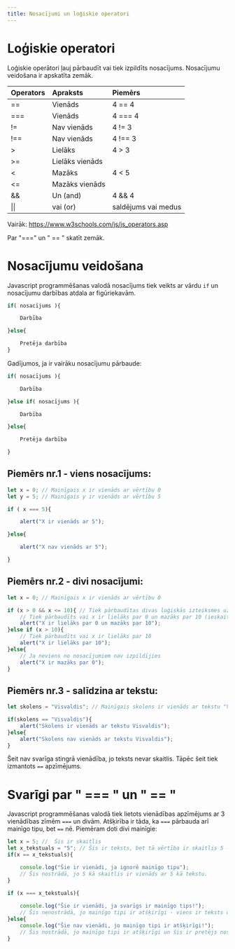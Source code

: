 ```yaml
---
title: Nosacījumi un loģiskie operatori
---
```


# Loģiskie operatori

Loģiskie operātori ļauj pārbaudīt vai tiek izpildīts nosacījums. Nosacījumu veidošana ir apskatīta zemāk.

| Operators | Apraksts    | Piemērs  |
|:-----|:------------|:------------|
| ==   | Vienāds     |  4 == 4        |
| ===   | Vienāds     |  4 === 4        |
| !=   | Nav vienāds | 4  != 3     |
| !==   | Nav vienāds | 4  !== 3     |
| >    | Lielāks     | 4 > 3|
| >=   | Lielāks vienāds       |  |
| <    | Mazāks       | 4 < 5 |
| <=   | Mazāks vienāds |  |
| &&   | Un (and)    | 4 && 4 |
| &#124;&#124; | vai (or)	 | saldējums vai medus |

Vairāk: https://www.w3schools.com/js/js_operators.asp

Par "===" un " == " skatīt zemāk.

# Nosacījumu veidošana


Javascript programmēšanas valodā nosacījums tiek veikts ar vārdu `if` un nosacījumu darbības atdala ar figūriekavām.

~~~js
if( nosacījums ){

    Darbība

}else{

    Pretēja darbība
}
~~~
Gadījumos, ja ir vairāku nosacījumu pārbaude:

~~~js
if( nosacījums ){

    Darbība

}else if( nosacījums ){

    Darbība

}else{

    Pretēja darbība

}
~~~
## Piemērs nr.1 - viens nosacījums:

~~~js
let x = 0; // Mainīgais x ir vienāds ar vērtību 0
let y = 5; // Mainīgais y ir vienāds ar vērtību 5

if ( x === 5){

    alert("X ir vienāds ar 5");

}else{

    alert("X nav vienāds ar 5");

}

~~~
## Piemērs nr.2 - divi nosacījumi:

~~~js
let x = 0; // Mainīgais x ir vienāds ar vērtību 0

if (x > 0 && x <= 10){ // Tiek pārbaudītas divas loģiskās izteiksmes uzreiz.
    // Tiek pārbaudīts vai x ir lielāks par 0 un mazāks par 10 (ieskaitot) vienlaicīgi
    alert("X ir lielāks par 0 un mazāks par 10");
}else if (x > 10){
    // Tiek pārbaudīts vai x ir lielāks par 10
    alert("X ir lielāks par 10");
}else{
    // Ja neviens no nosacījumiem nav izpildījies
    alert("X ir mazāks par 0");
}
~~~

## Piemērs nr.3 - salīdzina ar tekstu:

~~~js
let skolens = "Visvaldis"; // Mainīgais skolens ir vienāds ar tekstu "Visvaldis"

if(skolens == "Visvaldis"){
    alert("Skolens ir vienāds ar tekstu Visvaldis");
}else{
    alert("Skolens nav vienāds ar tekstu Visvaldis");
}
~~~
Šeit nav svarīga stingrā vienādība, jo teksts nevar skaitlis. Tāpēc šeit tiek izmantots `==` apzīmējums.

# Svarīgi par " === " un " == "

Javascript programmēšanas valodā tiek lietots vienādības apzīmējums ar 3 vienādības zīmēm `===` un divām.
Atšķirība ir tāda, ka `===` pārbauda arī mainīgo tipu, bet `==` nē.
Piemēram doti divi mainīgie:

~~~js
let x = 5; //  Šis ir skaitlis
let x_tekstuals = "5"; // Šis ir teksts, bet tā vērtība ir skaitlis 5 - noformēts kā teksts!
if(x == x_tekstuals){

    console.log("Šie ir vienādi, ja ignorē mainīgo tipu");
    // Šis nostrādā, jo 5 kā skaitlis ir vienāds ar 5 kā tekstu.
}

if (x === x_tekstuals){
    
    console.log("Šie ir vienādi, ja svarīgs ir mainīgo tips!");
    // Šis nenostrādā, jo mainīgo tipi ir atšķirīgi - viens ir teksts otrs ir skaitlis.
}else{
    console.log("Šie nav vienādi, jo mainīgo tipi ir atšķirīgi!");
    // Šis nostrādā, jo mainīgo tipi ir atšķirīgi un šis ir pretējs nosacījums.
}
~~~